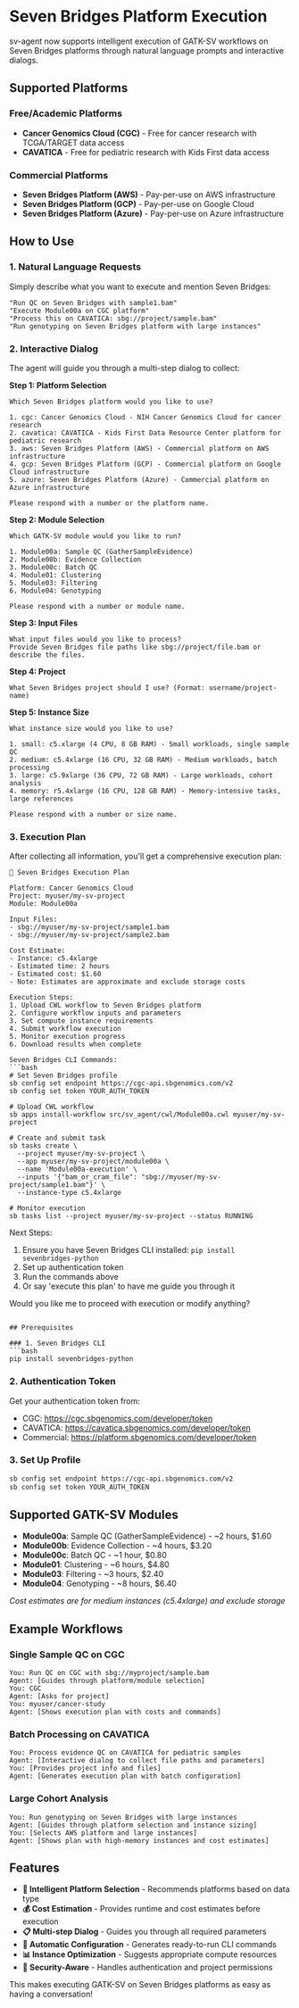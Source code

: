 # Seven Bridges Platform Execution

sv-agent now supports intelligent execution of GATK-SV workflows on Seven Bridges platforms through natural language prompts and interactive dialogs.

## Supported Platforms

### Free/Academic Platforms
- **Cancer Genomics Cloud (CGC)** - Free for cancer research with TCGA/TARGET data access
- **CAVATICA** - Free for pediatric research with Kids First data access

### Commercial Platforms  
- **Seven Bridges Platform (AWS)** - Pay-per-use on AWS infrastructure
- **Seven Bridges Platform (GCP)** - Pay-per-use on Google Cloud
- **Seven Bridges Platform (Azure)** - Pay-per-use on Azure infrastructure

## How to Use

### 1. Natural Language Requests

Simply describe what you want to execute and mention Seven Bridges:

```
"Run QC on Seven Bridges with sample1.bam"
"Execute Module00a on CGC platform"
"Process this on CAVATICA: sbg://project/sample.bam"
"Run genotyping on Seven Bridges platform with large instances"
```

### 2. Interactive Dialog

The agent will guide you through a multi-step dialog to collect:

**Step 1: Platform Selection**
```
Which Seven Bridges platform would you like to use?

1. cgc: Cancer Genomics Cloud - NIH Cancer Genomics Cloud for cancer research
2. cavatica: CAVATICA - Kids First Data Resource Center platform for pediatric research  
3. aws: Seven Bridges Platform (AWS) - Commercial platform on AWS infrastructure
4. gcp: Seven Bridges Platform (GCP) - Commercial platform on Google Cloud infrastructure
5. azure: Seven Bridges Platform (Azure) - Commercial platform on Azure infrastructure

Please respond with a number or the platform name.
```

**Step 2: Module Selection**
```
Which GATK-SV module would you like to run?

1. Module00a: Sample QC (GatherSampleEvidence)
2. Module00b: Evidence Collection
3. Module00c: Batch QC
4. Module01: Clustering
5. Module03: Filtering
6. Module04: Genotyping

Please respond with a number or module name.
```

**Step 3: Input Files**
```
What input files would you like to process? 
Provide Seven Bridges file paths like sbg://project/file.bam or describe the files.
```

**Step 4: Project**
```
What Seven Bridges project should I use? (Format: username/project-name)
```

**Step 5: Instance Size**
```
What instance size would you like to use?

1. small: c5.xlarge (4 CPU, 8 GB RAM) - Small workloads, single sample QC
2. medium: c5.4xlarge (16 CPU, 32 GB RAM) - Medium workloads, batch processing
3. large: c5.9xlarge (36 CPU, 72 GB RAM) - Large workloads, cohort analysis
4. memory: r5.4xlarge (16 CPU, 128 GB RAM) - Memory-intensive tasks, large references

Please respond with a number or size name.
```

### 3. Execution Plan

After collecting all information, you'll get a comprehensive execution plan:

```
🚀 Seven Bridges Execution Plan

Platform: Cancer Genomics Cloud
Project: myuser/my-sv-project
Module: Module00a

Input Files:
- sbg://myuser/my-sv-project/sample1.bam
- sbg://myuser/my-sv-project/sample2.bam

Cost Estimate:
- Instance: c5.4xlarge
- Estimated time: 2 hours
- Estimated cost: $1.60
- Note: Estimates are approximate and exclude storage costs

Execution Steps:
1. Upload CWL workflow to Seven Bridges platform
2. Configure workflow inputs and parameters
3. Set compute instance requirements
4. Submit workflow execution
5. Monitor execution progress
6. Download results when complete

Seven Bridges CLI Commands:
```bash
# Set Seven Bridges profile
sb config set endpoint https://cgc-api.sbgenomics.com/v2
sb config set token YOUR_AUTH_TOKEN

# Upload CWL workflow
sb apps install-workflow src/sv_agent/cwl/Module00a.cwl myuser/my-sv-project

# Create and submit task
sb tasks create \
  --project myuser/my-sv-project \
  --app myuser/my-sv-project/module00a \
  --name 'Module00a-execution' \
  --inputs '{"bam_or_cram_file": "sbg://myuser/my-sv-project/sample1.bam"}' \
  --instance-type c5.4xlarge

# Monitor execution
sb tasks list --project myuser/my-sv-project --status RUNNING
```

Next Steps:
1. Ensure you have Seven Bridges CLI installed: `pip install sevenbridges-python`
2. Set up authentication token
3. Run the commands above
4. Or say 'execute this plan' to have me guide you through it

Would you like me to proceed with execution or modify anything?
```

## Prerequisites

### 1. Seven Bridges CLI
```bash
pip install sevenbridges-python
```

### 2. Authentication Token
Get your authentication token from:
- CGC: https://cgc.sbgenomics.com/developer/token
- CAVATICA: https://cavatica.sbgenomics.com/developer/token  
- Commercial: https://platform.sbgenomics.com/developer/token

### 3. Set Up Profile
```bash
sb config set endpoint https://cgc-api.sbgenomics.com/v2
sb config set token YOUR_AUTH_TOKEN
```

## Supported GATK-SV Modules

- **Module00a**: Sample QC (GatherSampleEvidence) - ~2 hours, $1.60
- **Module00b**: Evidence Collection - ~4 hours, $3.20
- **Module00c**: Batch QC - ~1 hour, $0.80
- **Module01**: Clustering - ~6 hours, $4.80
- **Module03**: Filtering - ~3 hours, $2.40
- **Module04**: Genotyping - ~8 hours, $6.40

*Cost estimates are for medium instances (c5.4xlarge) and exclude storage*

## Example Workflows

### Single Sample QC on CGC
```
You: Run QC on CGC with sbg://myproject/sample.bam
Agent: [Guides through platform/module selection]
You: CGC
Agent: [Asks for project]
You: myuser/cancer-study
Agent: [Shows execution plan with costs and commands]
```

### Batch Processing on CAVATICA
```
You: Process evidence QC on CAVATICA for pediatric samples
Agent: [Interactive dialog to collect file paths and parameters]
You: [Provides project info and files]
Agent: [Generates execution plan with batch configuration]
```

### Large Cohort Analysis
```
You: Run genotyping on Seven Bridges with large instances
Agent: [Guides through platform selection and instance sizing]
You: [Selects AWS platform and large instances]
Agent: [Shows plan with high-memory instances and cost estimates]
```

## Features

- **🤖 Intelligent Platform Selection** - Recommends platforms based on data type
- **💰 Cost Estimation** - Provides runtime and cost estimates before execution
- **📋 Multi-step Dialog** - Guides you through all required parameters
- **🔧 Automatic Configuration** - Generates ready-to-run CLI commands
- **📊 Instance Optimization** - Suggests appropriate compute resources
- **🔐 Security-Aware** - Handles authentication and project permissions

This makes executing GATK-SV on Seven Bridges platforms as easy as having a conversation!